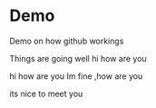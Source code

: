 # Demo
Demo on how github workings


Things are going well
hi how are you

hi how are you
Im fine ,how are you

its nice to meet you

